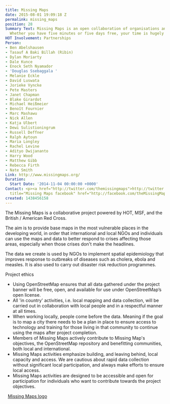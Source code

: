 ```yaml
---
title: Missing Maps
date: 2015-08-01 19:09:18 Z
permalink: missing_maps
position: 28
Summary Text: Missing Maps is an open collaboration of organisations and individuals.
  Whether you have five minutes or five days free, your time is hugely appreciated!
HOT Involvement: Partnerships
Person:
- Ben Abelshausen
- Tasauf A Baki Billah (Ribin)
- Dylan Moriarty
- Dale Kunce
- Enock Seth Nyamador
- 'Douglas Ssebaggala '
- Melanie Eckle
- David Luswata
- Jorieke Vyncke
- Pete Masters
- Janet Chapman
- Blake Girardot
- Michael Heißmeier
- Benoît Fournier
- Marc Mashawu
- Nick Allen
- Katja Ulbert
- Dewi Sulistioningrum
- Russell Deffner
- Ralph Aytoun
- Maria Longley
- Rachel Levine
- Adityo Dwijananto
- Harry Wood
- Matthew Gibb
- Rebecca Firth
- Nate Smith
Link: http://www.missingmaps.org/
Duration:
  Start Date: '2014-11-04 00:00:00 +0000'
Contact: <p><a href="http://twitter.com/themissingmaps">http://twitter.com/themissingmaps</a></p><p><a
  title="Missing Maps facebook" href="http://facebook.com/theMissingMaps">http://facebook.com/theMissingMaps</a></p>
created: 1438456158
---
```


<p>The Missing Maps is a collaborative project powered by HOT, MSF, and the British / American Red Cross.</p><p>The aim is to provide base maps in the most vulnerable places in the developing world, in order that international and local NGOs and individuals can use the maps and data to better respond to crises affecting those areas, especially when those crises don't make the headlines.&nbsp;</p><p>The data we create is used by NGOs to implement spatial epidemiology that improves response to outbreaks of diseases such as cholera, ebola and measles. It is also used to carry out disaster risk reduction programmes.<span class="file">&nbsp;<a title="Missing Maps logo" href="/sites/default/files/Missing-Maps-logo.jpg"><br></a></span></p><p>Project ethics</p><ul><li>Using OpenStreetMap ensures that all data gathered under the project banner will be free, open, and available for use under OpenStreetMap’s open license.</li><li>All 'in country' activities, i.e. local mapping and data collection, will be carried out in collaboration with local people and in a respectful manner at all times.</li><li>When working locally, people come before the data. Meaning if the goal is to map a city there needs to be a plan in place to ensure access to technology and training for those living in that community to continue using the maps after project completion.</li><li>Members of Missing Maps actively contribute to Missing Map's objectives, the OpenStreetMap repository and benefitting communities, both local and international.</li><li>Missing Maps activities emphasize building, and leaving behind, local capacity and access. We are cautious about rapid data collection without significant local participation, and always make efforts to ensure local access.</li><li>Missing Maps activities are designed to be accessible and open for participation for individuals who want to contribute towards the project objectives.</li></ul><p>&nbsp;<span class="file"><img class="file-icon" title="image/jpeg" src="/modules/file/icons/image-x-generic.png" alt=""> <a title="Missing Maps logo" href="/sites/default/files/Missing-Maps-logo.jpg">Missing Maps logo</a></span></p><p>&nbsp;</p>
